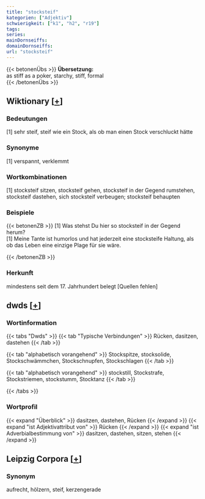 ```yaml
---
title: "stocksteif"
kategorien: ["Adjektiv"]
schwierigkeit: ["k1", "h2", "r19"]
tags:
series:
mainDornseiffs:
domainDornseiffs:
url: "stocksteif"
---
```


{{< betonenÜbs >}}
**Übersetzung:**  
as stiff as a poker, starchy, stiff, formal  
{{< /betonenÜbs >}}

## Wiktionary [[+](https://de.wiktionary.org/wiki/stocksteif)]

### Bedeutungen
[1] sehr steif, steif wie ein Stock, als ob man einen Stock verschluckt hätte  

### Synonyme
[1] verspannt, verklemmt  

### Wortkombinationen
[1] stocksteif sitzen, stocksteif gehen, stocksteif in der Gegend rumstehen, stocksteif dastehen, sich stocksteif verbeugen; stocksteif behaupten  

### Beispiele
{{< betonenZB >}}
[1] Was stehst Du hier so stocksteif in der Gegend herum?  
[1] Meine Tante ist humorlos und hat jederzeit eine stocksteife Haltung, als ob das Leben eine einzige Plage für sie wäre.  

{{< /betonenZB >}}
### Herkunft
mindestens seit dem 17. Jahrhundert belegt [Quellen fehlen]  



## dwds [[+](https://www.dwds.de/wb/stocksteif)]

### Wortinformation
{{< tabs "Dwds" >}}
{{< tab "Typische Verbindungen" >}}
Rücken, dasitzen, dastehen
{{< /tab >}}

{{< tab "alphabetisch vorangehend" >}}
Stockspitze, stocksolide, Stockschwämmchen, Stockschnupfen, Stockschlagen
{{< /tab >}}

{{< tab "alphabetisch vorangehend" >}}
stockstill, Stockstrafe, Stockstriemen, stockstumm, Stocktanz
{{< /tab >}}

{{< /tabs >}}

### Wortprofil
{{< expand "Überblick" >}} dasitzen, dastehen, Rücken {{< /expand >}}
{{< expand "ist Adjektivattribut von" >}} Rücken {{< /expand >}}
{{< expand "ist Adverbialbestimmung von" >}} dasitzen, dastehen, sitzen, stehen {{< /expand >}}

## Leipzig Corpora [[+](https://corpora.uni-leipzig.de/en/res?word=stocksteif&corpusId=deu_newscrawl-public_2018)]


### Synonym
aufrecht, hölzern, steif, kerzengerade

